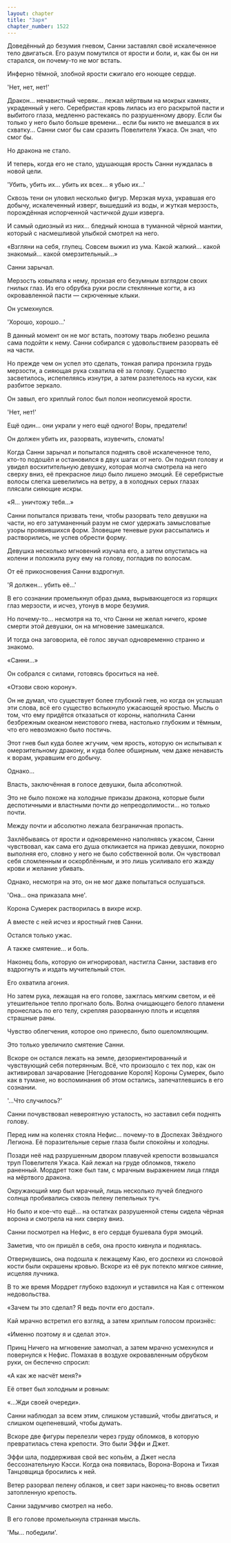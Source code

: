 ```yaml
---
layout: chapter
title: "Заря"
chapter_number: 1522
---
```




Доведённый до безумия гневом, Санни заставлял своё искалеченное тело двигаться. Его разум помутился от ярости и боли, и, как бы он ни старался, он почему-то не мог встать.

Инферно тёмной, злобной ярости сжигало его ноющее сердце.

'Нет, нет, нет!'

Дракон... ненавистный червяк... лежал мёртвым на мокрых камнях, украденный у него. Серебристая кровь лилась из его раскрытой пасти и выбитого глаза, медленно растекаясь по разрушенному двору. Если бы только у него было больше времени... если бы никто не вмешался в их схватку... Санни смог бы сам сразить Повелителя Ужаса. Он знал, что смог бы.

Но дракона не стало.

И теперь, когда его не стало, удушающая ярость Санни нуждалась в новой цели.

'Убить, убить их... убить их всех... я убью их...'

Сквозь тени он уловил несколько фигур. Мерзкая муха, укравшая его добычу, искалеченный изверг, вышедший из воды, и жуткая мерзость, порождённая испорченной частичкой души изверга.

И самый одиозный из них... бледный юноша в туманной чёрной мантии, который с насмешливой улыбкой смотрел на него.

«Взгляни на себя, глупец. Совсем выжил из ума. Какой жалкий... какой знакомый... какой омерзительный...»

Санни зарычал.

Мерзость ковыляла к нему, пронзая его безумным взглядом своих гнилых глаз. Из его обрубка руки росли стеклянные когти, а из окровавленной пасти — скрюченные клыки.

Он усмехнулся.

'Хорошо, хорошо...'

В данный момент он не мог встать, поэтому тварь любезно решила сама подойти к нему. Санни собирался с удовольствием разорвать её на части.

Но прежде чем он успел это сделать, тонкая рапира пронзила грудь мерзости, а сияющая рука схватила её за голову. Существо засветилось, испепеляясь изнутри, а затем разлетелось на куски, как разбитое зеркало.

Он завыл, его хриплый голос был полон неописуемой ярости.

'Нет, нет!'

Ещё один... они украли у него ещё одного! Воры, предатели!

Он должен убить их, разорвать, изувечить, сломать!

Когда Санни зарычал и попытался поднять своё искалеченное тело, кто-то подошёл и остановился в двух шагах от него. Он поднял голову и увидел восхитительную девушку, которая молча смотрела на него сверху вниз, её прекрасное лицо было лишено эмоций. Её серебристые волосы слегка шевелились на ветру, а в холодных серых глазах плясали сияющие искры.

«Я... уничтожу тебя...»

Санни попытался призвать тени, чтобы разорвать тело девушки на части, но его затуманенный разум не смог удержать замысловатые узоры проявившихся форм. Зловещие теневые руки рассыпались и растворились, не успев обрести форму.

Девушка несколько мгновений изучала его, а затем опустилась на колени и положила руку ему на голову, погладив по волосам.

От её прикосновения Санни вздрогнул.

'Я должен... убить её...'

В его сознании промелькнул образ дыма, вырывающегося из горящих глаз мерзости, и исчез, утонув в море безумия.

Но почему-то... несмотря на то, что Санни не желал ничего, кроме смерти этой девушки, он на мгновение замешкался.

И тогда она заговорила, её голос звучал одновременно странно и знакомо.

«Санни...»

Он собрался с силами, готовясь броситься на неё.

«Отзови свою корону».

Он не думал, что существует более глубокий гнев, но когда он услышал эти слова, всё его существо вспыхнуло ужасающей яростью. Мысль о том, что ему придётся отказаться от короны, наполнила Санни безбрежным океаном неистового гнева, настолько глубоким и тёмным, что его невозможно было постичь.

Этот гнев был куда более жгучим, чем ярость, которую он испытывал к омерзительному дракону, и куда более обширным, чем даже ненависть к ворам, укравшим его добычу.

Однако...

Власть, заключённая в голосе девушки, была абсолютной.

Это не было похоже на холодные приказы дракона, которые были деспотичными и властными почти до непреодолимости... но только почти.

Между почти и абсолютно лежала безграничная пропасть.

Захлёбываясь от ярости и одновременно наполняясь ужасом, Санни чувствовал, как сама его душа откликается на приказ девушки, покорно выполняя его, словно у него не было собственной воли. Он чувствовал себя сломленным и оскорблённым, и это лишь усиливало его жажду крови и желание убивать.

Однако, несмотря на это, он не мог даже попытаться ослушаться.

'Она... она приказала мне'.

Корона Сумерек растворилась в вихре искр.

А вместе с ней исчез и яростный гнев Санни.

Остался только ужас.

А также смятение... и боль.

Наконец боль, которую он игнорировал, настигла Санни, заставив его вздрогнуть и издать мучительный стон.

Его охватила агония.

Но затем рука, лежащая на его голове, зажглась мягким светом, и её утешительное тепло прогнало боль. Волна очищающего белого пламени пронеслась по его телу, скрепляя разорванную плоть и исцеляя страшные раны.

Чувство облегчения, которое оно принесло, было ошеломляющим.

Это только увеличило смятение Санни.

Вскоре он остался лежать на земле, дезориентированный и чувствующий себя потерянным. Всё, что произошло с тех пор, как он активировал зачарование [Негодование Короля] Короны Сумерек, было как в тумане, но воспоминания об этом остались, запечатлевшись в его сознании.

'...Что случилось?'

Санни почувствовал невероятную усталость, но заставил себя поднять голову.

Перед ним на коленях стояла Нефис... почему-то в Доспехах Звёздного Легиона. Её поразительные серые глаза были спокойны и холодны.

Позади неё над разрушенным двором плавучей крепости возвышался труп Повелителя Ужаса. Кай лежал на груде обломков, тяжело раненный. Мордрет тоже был там, с мрачным выражением лица глядя на мёртвого дракона.

Окружающий мир был мрачный, лишь несколько лучей бледного солнца пробивались сквозь пелену пепельных туч.

Но было и кое-что ещё... на остатках разрушенной стены сидела чёрная ворона и смотрела на них сверху вниз.

Санни посмотрел на Нефис, в его сердце бушевала буря эмоций.

Заметив, что он пришёл в себя, она просто кивнула и поднялась.

Отвернувшись, она подошла к лежащему Каю, его доспехи из слоновой кости были окрашены кровью. Вскоре из её рук потекло мягкое сияние, исцеляя лучника.

В то же время Мордрет глубоко вздохнул и уставился на Кая с оттенком недовольства.

«Зачем ты это сделал? Я ведь почти его достал».

Кай мрачно встретил его взгляд, а затем хриплым голосом произнёс:

«Именно поэтому я и сделал это».

Принц Ничего на мгновение замолчал, а затем мрачно усмехнулся и повернулся к Нефис. Помахав в воздухе окровавленным обрубком руки, он беспечно спросил:

«А как же насчёт меня?»

Её ответ был холодным и ровным:

«...Жди своей очереди».

Санни наблюдал за всем этим, слишком уставший, чтобы двигаться, и слишком оцепеневший, чтобы думать.

Вскоре две фигуры перелезли через груду обломков, в которую превратилась стена крепости. Это были Эффи и Джет.

Эффи шла, поддерживая свой вес копьём, а Джет несла бессознательную Кэсси. Когда она появилась, Ворона-Ворона и Тихая Танцовщица бросились к ней.

Ветер разорвал пелену облаков, и свет зари наконец-то вновь осветил затопленную крепость.

Санни задумчиво смотрел на небо.

В его голове промелькнула странная мысль.

'Мы... победили'.

